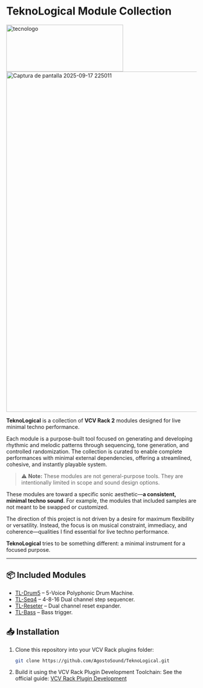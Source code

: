 # TeknoLogical Module Collection

<img width="309" height="124" alt="tecnologo" src="https://github.com/user-attachments/assets/8c090297-3238-41ae-8a1e-a2d54ca1af6a" />

<img width="1864" height="900" alt="Captura de pantalla 2025-09-17 225011" src="https://github.com/user-attachments/assets/6339b8a1-acb2-4165-b02e-fb52211948f4" />

**TeknoLogical** is a collection of **VCV Rack 2** modules designed for live minimal techno performance.

Each module is a purpose-built tool focused on generating and developing rhythmic and melodic patterns through sequencing, tone generation, and controlled randomization. The collection is curated to enable complete performances with minimal external dependencies, offering a streamlined, cohesive, and instantly playable system.

> ⚠️ **Note:** These modules are not general-purpose tools. They are intentionally limited in scope and sound design options.

These modules are toward a specific sonic aesthetic—**a consistent, minimal techno sound**. For example, the modules that included samples are not meant to be swapped or customized.

The direction of this project is not driven by a desire for maximum flexibility or versatility. Instead, the focus is on musical constraint, immediacy, and coherence—qualities I find essential for live techno performance.

**TeknoLogical** tries to be something different: a minimal instrument for a focused purpose.

---

## 📦 Included Modules

- [TL-Drum5](docs/TL-Drum5.md) – 5-Voice Polyphonic Drum Machine.
- [TL-Seq4](docs/TL-Seq4.md) – 4-8-16 Dual channel step sequencer.
- [TL-Reseter](docs/TL-Reseter.md) – Dual channel reset expander.
- [TL-Bass](docs/TL-Bass.md) – Bass trigger.

## 📥 Installation

1. Clone this repository into your VCV Rack plugins folder:
   ```bash
   git clone https://github.com/AgostoSound/TeknoLogical.git
   ```

2. Build it using the VCV Rack Plugin Development Toolchain:
   See the official guide: [VCV Rack Plugin Development](https://vcvrack.com/manual/PluginDevelopmentTutorial)

